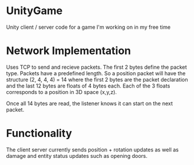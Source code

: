 # UnityGame
Unity client / server code for a game I'm working on in my free time

# Network Implementation
Uses TCP to send and recieve packets. The first 2 bytes define the packet type. Packets have a predefined length.
So a position packet will have the structure (2, 4, 4, 4) = 14 where the first 2 bytes are the packet declaration and the last 12
bytes are floats of 4 bytes each. Each of the 3 floats corresponds to a position in 3D space (x,y,z).

Once all 14 bytes are read, the listener knows it can start on the next packet.


# Functionality
The client server currently sends position + rotation updates as well as damage and entity status updates such as opening doors.
